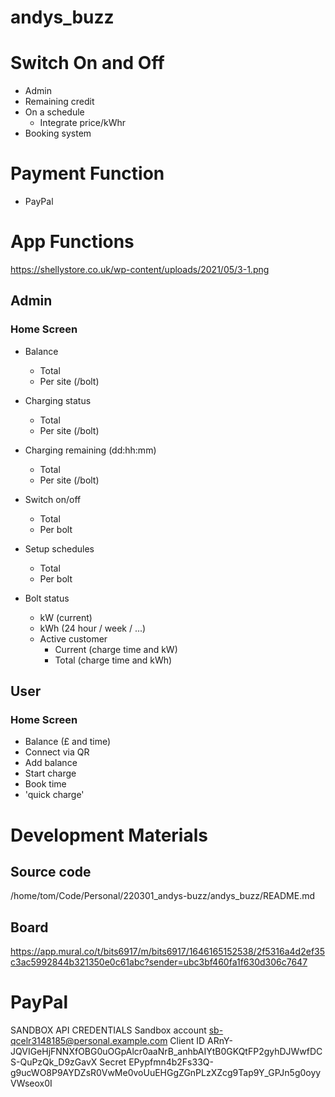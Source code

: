 # andys_buzz

# Switch On and Off
- Admin
- Remaining credit
- On a schedule
    - Integrate price/kWhr
- Booking system

# Payment Function
- PayPal

# App Functions
https://shellystore.co.uk/wp-content/uploads/2021/05/3-1.png
## Admin
### Home Screen
- Balance
    - Total
    - Per site (/bolt)
- Charging status
    - Total
    - Per site (/bolt)
- Charging remaining (dd:hh:mm)
    - Total
    - Per site (/bolt)
- Switch on/off
    - Total
    - Per bolt
- Setup schedules
    - Total
    - Per bolt

- Bolt status
    - kW (current)
    - kWh (24 hour / week / ...)
    - Active customer
        - Current (charge time and kW)
        - Total (charge time and kWh)

## User
### Home Screen
- Balance (£ and time)
- Connect via QR
- Add balance
- Start charge
- Book time
- 'quick charge'

# Development Materials
## Source code
/home/tom/Code/Personal/220301_andys-buzz/andys_buzz/README.md

## Board
https://app.mural.co/t/bits6917/m/bits6917/1646165152538/2f5316a4d2ef35c3ac5992844b321350e0c61abc?sender=ubc3bf460fa1f630d306c7647



# PayPal
SANDBOX API CREDENTIALS
Sandbox account
sb-qcelr3148185@personal.example.com
Client ID
ARnY-JQVIGeHjFNNXfOBG0uOGpAlcr0aaNrB_anhbAIYtB0GKQtFP2gyhDJWwfDCS-QuPzQk_D9zGavX
Secret	EPypfmn4b2Fs33Q-g9ucWO8P9AYDZsR0VwMe0voUuEHGgZGnPLzXZcg9Tap9Y_GPJn5g0oyyVWseox0I
 